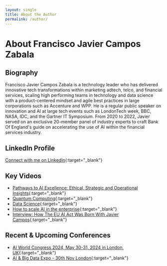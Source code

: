 ```yaml
---
layout: single
title: About the Author
permalink: /author/
---
```


# About Francisco Javier Campos Zabala

## Biography
Francisco Javier Campos Zabala is a technology leader who has delivered innovative tech transformations within marketing adtech, telco, and financial services, scaling high performing teams in technology and data science with a product-centered mindset and agile best practices in large corporations such as Accenture and WPP. He is a regular public speaker on innovation and AI at large tech events such as LondonTech week, BBC, NASA, IDC, and the Gartner IT Symposium. From 2020 to 2022, Javier served on an exclusive 20-member panel of industry experts to craft Bank Of England's guide on accelerating the use of AI within the financial services industry.

## LinkedIn Profile
[Connect with me on LinkedIn](https://www.linkedin.com/in/camposjavier/){:target="_blank"}

## Key Videos
- [Pathways to AI Excellence: Ethical, Strategic and Operational Insights](https://www.webio.com/podcasts/ai-adoption-ai-ethics-data){:target="_blank"}
- [Quantum Computing](https://www.youtube.com/watch?v=oSi7T8AF3-s){:target="_blank"}
- [Data Science](https://www.youtube.com/watch?v=xKfAsf8oA_c){:target="_blank"}
- [How to scale AI in the enterprise](https://www.youtube.com/watch?v=PugJu44y0_A){:target="_blank"}
- [Interview: How The EU AI Act Was Born With Javier Campos](https://www.youtube.com/watch?v=FcdbhVtvYjY){:target="_blank"}

## Recent & Upcoming Conferences
- [AI World Congress 2024,  May 30-31, 2024 in London, UK](https://aiconference.london/agenda/){:target="_blank"} 
- [AI & Big Data Expo - 30th Nov London](https://www.ai-expo.net/global/speaker/javier-campos/){:target="_blank"}
